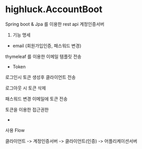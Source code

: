 # highluck.AccountBoot
Spring boot & Jpa 를 이용한 rest api 계정인증서버


1. 기능 명세

- email (회원가입인증, 패스워드 변경) 

thymeleaf 를 이용한 이메일 템플릿 전송 


- Token

로그인시 토큰 생성후 클라이언트 전송

로그아웃 시 토큰 삭제 

패스워드 변경 이메일에 토큰 전송 

토큰을 이용한 접근권한


-

사용 Flow 

클라이언트 -> 계정인증서버 -> 클라이언트(인증) -> 어플리케이션서버 
            

